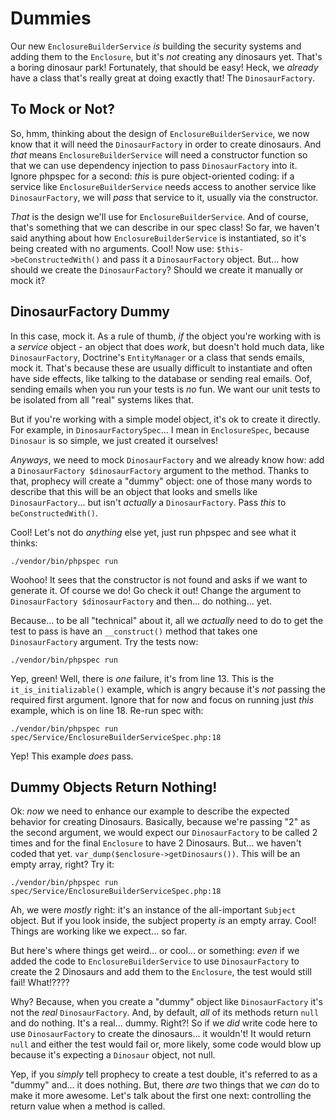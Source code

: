 # Dummies

Our new `EnclosureBuilderService` *is* building the security systems and adding
them to the `Enclosure`, but it's *not* creating any dinosaurs yet. That's a boring
dinosaur park! Fortunately, that should be easy! Heck, we *already* have a class
that's really great at doing exactly that! The `DinosaurFactory`.

## To Mock or Not?

So, hmm, thinking about the design of `EnclosureBuilderService`, we now know that
it will need the `DinosaurFactory` in order to create dinosaurs. And *that* means
`EnclosureBuilderService` will need a constructor function so that we can use
dependency injection to pass `DinosaurFactory` into it. Ignore phpspec for a second:
*this* is pure object-oriented coding: if a service like `EnclosureBuilderService`
needs access to another service like `DinosaurFactory`, we will *pass* that service
to it, usually via the constructor.

*That* is the design we'll use for `EnclosureBuilderService`. And of course, that's
something that we can describe in our spec class! So far, we haven't said anything
about how `EnclosureBuilderService` is instantiated, so it's being created with no
arguments. Cool! Now use: `$this->beConstructedWith()` and pass it a `DinosaurFactory`
object. But... how should we create the `DinosaurFactory`? Should we create it manually
or mock it?

## DinosaurFactory Dummy

In this case, mock it. As a rule of thumb, *if* the object you're working with is
a *service* object - an object that does *work*, but doesn't hold much data, like
`DinosaurFactory`, Doctrine's `EntityManager` or a class that sends emails, mock
it. That's because these are usually difficult to instantiate and often have side
effects, like talking to the database or sending real emails. Oof, sending emails
when you run your tests is *no* fun. We want our unit tests to be isolated from
all "real" systems likes that.

But if you're working with a simple model object, it's ok to create it directly.
For example, in `DinosaurFactorySpec`... I mean in `EnclosureSpec`, because `Dinosaur`
is so simple, we just created it ourselves!

*Anyways*, we need to mock `DinosaurFactory` and we already know how: add a
`DinosaurFactory $dinosaurFactory` argument to the method. Thanks to that, prophecy
will create a "dummy" object: one of those many words to describe that this will
be an object that looks and smells like `DinosaurFactory`... but isn't *actually*
a `DinosaurFactory`. Pass *this* to `beConstructedWith()`.

Cool! Let's not do *anything* else yet, just run phpspec and see what it thinks:

```terminal-silent
./vendor/bin/phpspec run
```

Woohoo! It sees that the constructor is not found and asks if we want to generate
it. Of course we do! Go check it out! Change the argument to
`DinosaurFactory $dinosaurFactory` and then... do nothing... yet.

Because... to be all "technical" about it, all we *actually* need to do to get the
test to pass is have an `__construct()` method that takes one `DinosaurFactory`
argument. Try the tests now:

```terminal-silent
./vendor/bin/phpspec run
```

Yep, green! Well, there is *one* failure, it's from line 13. This is the
`it_is_initializable()` example, which is angry because it's *not* passing the
required first argument. Ignore that for now and focus on running just *this*
example, which is on line 18. Re-run spec with:

```terminal
./vendor/bin/phpspec run spec/Service/EnclosureBuilderServiceSpec.php:18
```

Yep! This example *does* pass.

## Dummy Objects Return Nothing!

Ok: *now* we need to enhance our example to describe the expected behavior for
creating Dinosaurs. Basically, because we're passing "2" as the second argument,
we would expect our `DinosaurFactory` to be called 2 times and for the final
`Enclosure` to have 2 Dinosaurs. But... we haven't coded that yet.
`var_dump($enclosure->getDinosaurs())`. This will be an empty array, right? Try it:

```terminal-silent
./vendor/bin/phpspec run spec/Service/EnclosureBuilderServiceSpec.php:18
```

Ah, we were *mostly* right: it's an instance of the all-important `Subject` object.
But if you look inside, the subject property *is* an empty array. Cool! Things
are working like we expect... so far.

But here's where things get weird... or cool... or something: *even* if we added
the code to `EnclosureBuilderService` to use `DinosaurFactory`  to create the 2
Dinosaurs and add them to the `Enclosure`, the test would still fail! What!????

Why? Because, when you create a "dummy" object like `DinosaurFactory` it's not the
*real* `DinosaurFactory`. And, by default, *all* of its methods return `null` and
do nothing. It's a real... dummy. Right?! So if we *did* write code here to use
`DinosaurFactory` to create the dinosaurs... it wouldn't! It would return `null`
and either the test would fail or, more likely, some code would blow up because
it's expecting a `Dinosaur` object, not null.

Yep, if you *simply* tell prophecy to create a test double, it's referred to as
a "dummy" and... it does nothing. But, there *are* two things that we *can* do
to make it more awesome. Let's talk about the first one next: controlling the
return value when a method is called.
